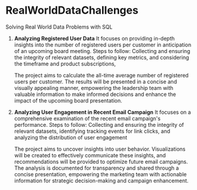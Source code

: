 # RealWorldDataChallenges
Solving Real World Data Problems with SQL
1. **Analyzing Registered User Data**
   It focuses on providing in-depth insights into the number of registered users per customer in anticipation of an upcoming board meeting.
   Steps to follow:
   Collecting and ensuring the integrity of relevant datasets,
   defining key metrics, 
   and considering the timeframe and product subscriptions,

   The project aims to calculate the all-time average number of registered users per customer.
   The results will be presented in a concise and visually appealing manner, empowering the leadership team with valuable information to make informed decisions and enhance the impact of the upcoming board presentation.

2. **Analyzing User Engagement in Recent Email Campaign**
   It focuses on a comprehensive examination of the recent email campaign's performance.
   Steps to follow:
   Collecting and ensuring the integrity of relevant datasets,
   identifying tracking events for link clicks, and
   analyzing the distribution of user engagement

   The project aims to uncover insights into user behavior. Visualizations will be created to effectively communicate these insights, and recommendations will be provided to optimize future email campaigns.
   The analysis is documented for transparency and shared through a concise presentation, empowering the marketing team with actionable information for strategic decision-making and campaign enhancement.
